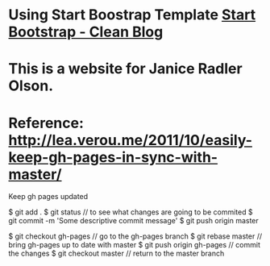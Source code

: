 # Using Start Boostrap Template [Start Bootstrap - Clean Blog](https://startbootstrap.com/theme/clean-blog/)

# This is a website for Janice Radler Olson.

# Reference: http://lea.verou.me/2011/10/easily-keep-gh-pages-in-sync-with-master/

Keep gh pages updated

$ git add .
$ git status // to see what changes are going to be commited
$ git commit -m 'Some descriptive commit message'
$ git push origin master

$ git checkout gh-pages // go to the gh-pages branch
$ git rebase master // bring gh-pages up to date with master
$ git push origin gh-pages // commit the changes
$ git checkout master // return to the master branch
